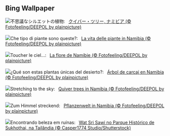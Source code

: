 ## Bing Wallpaper
![](https://www.bing.com/th?id=OHR.AloeDichotomum_JA-JP2481369181_UHD.jpg&w=1000)不思議なシルエットの植物:&nbsp;&ensp;[クイバー・ツリー, ナミビア (© Fotofeeling/DEEPOL by plainpicture)](https://www.bing.com/th?id=OHR.AloeDichotomum_JA-JP2481369181_UHD.jpg)
<br><br/>
![](https://www.bing.com/th?id=OHR.AloeDichotomum_IT-IT2593431941_UHD.jpg&w=1000)Che tipo di piante sono queste?:&nbsp;&ensp;[La vita delle piante in Namibia (© Fotofeeling/DEEPOL by plainpicture)](https://www.bing.com/th?id=OHR.AloeDichotomum_IT-IT2593431941_UHD.jpg)
<br><br/>
![](https://www.bing.com/th?id=OHR.AloeDichotomum_FR-FR6374833550_UHD.jpg&w=1000)Toucher le ciel…:&nbsp;&ensp;[La flore de Namibie (© Fotofeeling/DEEPOL by plainpicture)](https://www.bing.com/th?id=OHR.AloeDichotomum_FR-FR6374833550_UHD.jpg)
<br><br/>
![](https://www.bing.com/th?id=OHR.AloeDichotomum_ES-ES1458390760_UHD.jpg&w=1000)¿Qué son estas plantas únicas del desierto?:&nbsp;&ensp;[Árbol de carcaj en Namibia (© Fotofeeling/DEEPOL by plainpicture)](https://www.bing.com/th?id=OHR.AloeDichotomum_ES-ES1458390760_UHD.jpg)
<br><br/>
![](https://www.bing.com/th?id=OHR.AloeDichotomum_EN-GB7507888619_UHD.jpg&w=1000)Stretching to the sky:&nbsp;&ensp;[Quiver trees in Namibia (© Fotofeeling/DEEPOL by plainpicture)](https://www.bing.com/th?id=OHR.AloeDichotomum_EN-GB7507888619_UHD.jpg)
<br><br/>
![](https://www.bing.com/th?id=OHR.AloeDichotomum_DE-DE4474224527_UHD.jpg&w=1000)Zum Himmel streckend:&nbsp;&ensp;[Pflanzenwelt in Namibia (© Fotofeeling/DEEPOL by plainpicture)](https://www.bing.com/th?id=OHR.AloeDichotomum_DE-DE4474224527_UHD.jpg)
<br><br/>
![](https://www.bing.com/th?id=OHR.WatSriSawai_PT-BR6731580628_UHD.jpg&w=1000)Encontrando beleza em ruínas:&nbsp;&ensp;[Wat Sri Sawi no Parque Histórico de Sukhothai, na Tailândia (© Casper1774 Studio/Shutterstock)](https://www.bing.com/th?id=OHR.WatSriSawai_PT-BR6731580628_UHD.jpg)
<br><br/>

